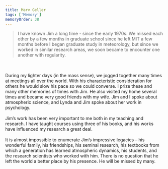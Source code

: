 ```yaml
---
title: Marv Geller 
tags: ['Memory']
memoryOrder: 38
---
```

> I have known Jim a long time - since the early 1970s. We missed each other by a few months in graduate school since he left MIT a few months before I began graduate study in meteorology, but since we worked in similar research areas, we soon became to encounter one another with regularity. <br /><br />During my lighter days (in the mass sense), we jogged together many times at meetings all over the world. With his characteristic consideration for others he would slow his pace so we could converse. I prize these and many other memories of times with Jim. He also visited my home several times and became very good friends with my wife. Jim and I spoke about atmospheric science, and Lynda and Jim spoke about her work in psychology. <br /><br />Jim’s work has been very important to me both in my teaching and research. I have taught courses using three of his books, and his works have influenced my research a great deal. <br /><br />It is almost impossible to enumerate Jim’s impressive legacies – his wonderful family, his friendships, his seminal research, his textbooks from which a generation has learned atmospheric dynamics, his students, and the research scientists who worked with him. There is no question that he left the world a better place by his presence. He will be missed by many. <br />